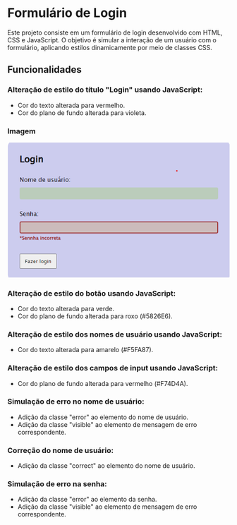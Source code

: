 # Formulário de Login

Este projeto consiste em um formulário de login desenvolvido com HTML, CSS e JavaScript. O objetivo é simular a interação de um usuário com o formulário, aplicando estilos dinamicamente por meio de classes CSS.

## Funcionalidades

### Alteração de estilo do título "Login" usando JavaScript:
- Cor do texto alterada para vermelho.
- Cor do plano de fundo alterada para violeta.

### Imagem
![Alt text](image.png)

### Alteração de estilo do botão usando JavaScript:
- Cor do texto alterada para verde.
- Cor do plano de fundo alterada para roxo (#5826E6).

### Alteração de estilo dos nomes de usuário usando JavaScript:
- Cor do texto alterada para amarelo (#F5FA87).

### Alteração de estilo dos campos de input usando JavaScript:
- Cor do plano de fundo alterada para vermelho (#F74D4A).

### Simulação de erro no nome de usuário:
- Adição da classe "error" ao elemento do nome de usuário.
- Adição da classe "visible" ao elemento de mensagem de erro correspondente.

### Correção do nome de usuário:
- Adição da classe "correct" ao elemento do nome de usuário.

### Simulação de erro na senha:
- Adição da classe "error" ao elemento da senha.
- Adição da classe "visible" ao elemento de mensagem de erro correspondente.




